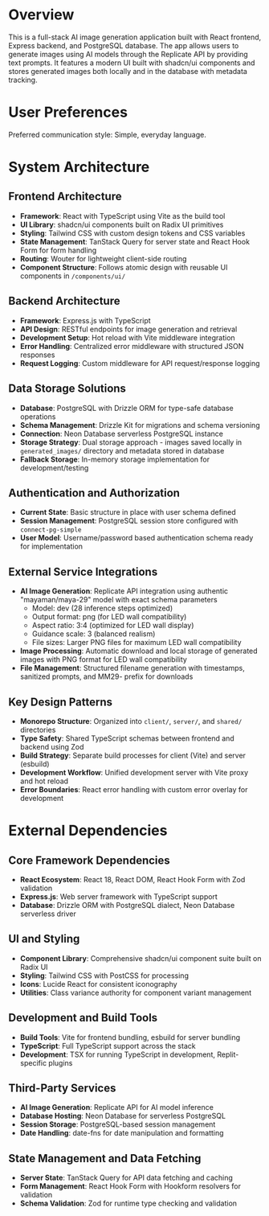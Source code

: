 # Overview

This is a full-stack AI image generation application built with React frontend, Express backend, and PostgreSQL database. The app allows users to generate images using AI models through the Replicate API by providing text prompts. It features a modern UI built with shadcn/ui components and stores generated images both locally and in the database with metadata tracking.

# User Preferences

Preferred communication style: Simple, everyday language.

# System Architecture

## Frontend Architecture
- **Framework**: React with TypeScript using Vite as the build tool
- **UI Library**: shadcn/ui components built on Radix UI primitives
- **Styling**: Tailwind CSS with custom design tokens and CSS variables
- **State Management**: TanStack Query for server state and React Hook Form for form handling
- **Routing**: Wouter for lightweight client-side routing
- **Component Structure**: Follows atomic design with reusable UI components in `/components/ui/`

## Backend Architecture
- **Framework**: Express.js with TypeScript
- **API Design**: RESTful endpoints for image generation and retrieval
- **Development Setup**: Hot reload with Vite middleware integration
- **Error Handling**: Centralized error middleware with structured JSON responses
- **Request Logging**: Custom middleware for API request/response logging

## Data Storage Solutions
- **Database**: PostgreSQL with Drizzle ORM for type-safe database operations
- **Schema Management**: Drizzle Kit for migrations and schema versioning
- **Connection**: Neon Database serverless PostgreSQL instance
- **Storage Strategy**: Dual storage approach - images saved locally in `generated_images/` directory and metadata stored in database
- **Fallback Storage**: In-memory storage implementation for development/testing

## Authentication and Authorization
- **Current State**: Basic structure in place with user schema defined
- **Session Management**: PostgreSQL session store configured with `connect-pg-simple`
- **User Model**: Username/password based authentication schema ready for implementation

## External Service Integrations
- **AI Image Generation**: Replicate API integration using authentic "mayaman/maya-29" model with exact schema parameters
  - Model: dev (28 inference steps optimized)
  - Output format: png (for LED wall compatibility)
  - Aspect ratio: 3:4 (optimized for LED wall display)
  - Guidance scale: 3 (balanced realism)
  - File sizes: Larger PNG files for maximum LED wall compatibility
- **Image Processing**: Automatic download and local storage of generated images with PNG format for LED wall compatibility
- **File Management**: Structured filename generation with timestamps, sanitized prompts, and MM29- prefix for downloads

## Key Design Patterns
- **Monorepo Structure**: Organized into `client/`, `server/`, and `shared/` directories
- **Type Safety**: Shared TypeScript schemas between frontend and backend using Zod
- **Build Strategy**: Separate build processes for client (Vite) and server (esbuild)
- **Development Workflow**: Unified development server with Vite proxy and hot reload
- **Error Boundaries**: React error handling with custom error overlay for development

# External Dependencies

## Core Framework Dependencies
- **React Ecosystem**: React 18, React DOM, React Hook Form with Zod validation
- **Express.js**: Web server framework with TypeScript support
- **Database**: Drizzle ORM with PostgreSQL dialect, Neon Database serverless driver

## UI and Styling
- **Component Library**: Comprehensive shadcn/ui component suite built on Radix UI
- **Styling**: Tailwind CSS with PostCSS for processing
- **Icons**: Lucide React for consistent iconography
- **Utilities**: Class variance authority for component variant management

## Development and Build Tools
- **Build Tools**: Vite for frontend bundling, esbuild for server bundling
- **TypeScript**: Full TypeScript support across the stack
- **Development**: TSX for running TypeScript in development, Replit-specific plugins

## Third-Party Services
- **AI Image Generation**: Replicate API for AI model inference
- **Database Hosting**: Neon Database for serverless PostgreSQL
- **Session Storage**: PostgreSQL-based session management
- **Date Handling**: date-fns for date manipulation and formatting

## State Management and Data Fetching
- **Server State**: TanStack Query for API data fetching and caching
- **Form Management**: React Hook Form with Hookform resolvers for validation
- **Schema Validation**: Zod for runtime type checking and validation